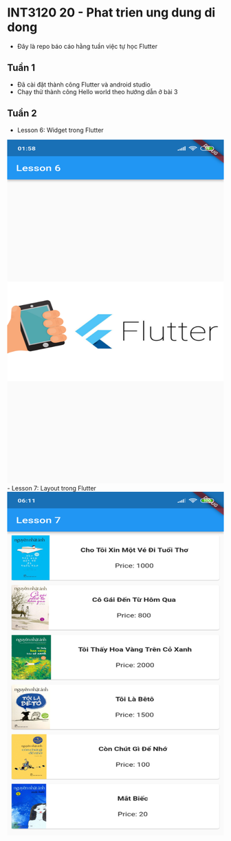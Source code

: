 # INT3120 20 - Phat trien ung dung di dong
- Đây là repo báo cáo hằng tuần việc tự học Flutter

## Tuần 1
- Đã cài đặt thành công Flutter và android studio
- Chạy thử thành công Hello world theo hướng dẫn ở bài 3
## Tuần 2
- Lesson 6: Widget trong Flutter
<img src="assets/lesson6.png" alt="lesson 6" title="lesson 6" width="600" height="800" />
- Lesson 7: Layout trong Flutter
<img src="assets/lesson7.png" alt="lesson 7" title="lesson 7" width="600" height="800" />




